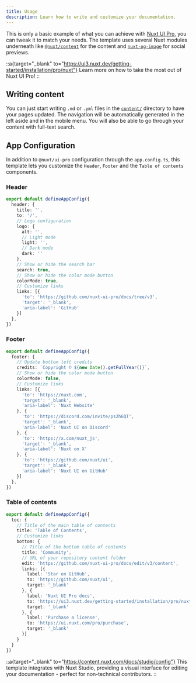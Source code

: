 ```yaml
---
title: Usage
description: Learn how to write and customize your documentation.
---
```


This is only a basic example of what you can achieve with [Nuxt UI Pro](https://ui.nuxt.com/pro/guide), you can tweak it to match your needs. The template uses several Nuxt modules underneath like [`@nuxt/content`](https://content.nuxt.com) for the content and [`nuxt-og-image`](https://nuxtseo.com/og-image/getting-started/installation) for social previews.

::a{target="_blank" to="https://ui3.nuxt.dev/getting-started/installation/pro/nuxt"}
Learn more on how to take the most out of Nuxt UI Pro!
::

## Writing content

You can just start writing `.md` or `.yml` files in the [`content/`](https://content.nuxt.com/usage/content-directory) directory to have your pages updated. The navigation will be automatically generated in the left aside and in the mobile menu. You will also be able to go through your content with full-text search.

## App Configuration

In addition to `@nuxt/ui-pro` configuration through the `app.config.ts`, this template lets you customize the `Header`, `Footer` and the `Table of contents` components.

### Header

```ts [app.config.ts]
export default defineAppConfig({
  header: {
    title: '',
    to: '/',
    // Logo configuration
    logo: {
      alt: '',
      // Light mode
      light: '',
      // Dark mode
      dark: ''
    },
    // Show or hide the search bar
    search: true,
    // Show or hide the color mode button
    colorMode: true,
    // Customize links
    links: [{
      'to': 'https://github.com/nuxt-ui-pro/docs/tree/v3',
      'target': '_blank',
      'aria-label': 'GitHub'
    }]
  },
})
```

### Footer

```ts [app.config.ts]
export default defineAppConfig({
  footer: {
    // Update bottom left credits
    credits: `Copyright © ${new Date().getFullYear()}`,
    // Show or hide the color mode button
    colorMode: false,
    // Customize links
    links: [{
      'to': 'https://nuxt.com',
      'target': '_blank',
      'aria-label': 'Nuxt Website'
    }, {
      'to': 'https://discord.com/invite/ps2h6QT',
      'target': '_blank',
      'aria-label': 'Nuxt UI on Discord'
    }, {
      'to': 'https://x.com/nuxt_js',
      'target': '_blank',
      'aria-label': 'Nuxt on X'
    }, {
      'to': 'https://github.com/nuxt/ui',
      'target': '_blank',
      'aria-label': 'Nuxt UI on GitHub'
    }]
  },
})
```

### Table of contents

```ts [app.config.ts]
export default defineAppConfig({
  toc: {
    // Title of the main table of contents
    title: 'Table of Contents',
    // Customize links
    bottom: {
      // Title of the bottom table of contents
      title: 'Community',
      // URL of your repository content folder
      edit: 'https://github.com/nuxt-ui-pro/docs/edit/v3/content',
      links: [{
        label: 'Star on GitHub',
        to: 'https://github.com/nuxt/ui',
        target: '_blank'
      }, {
        label: 'Nuxt UI Pro docs',
        to: 'https://ui3.nuxt.dev/getting-started/installation/pro/nuxt',
        target: '_blank'
      }, {
        label: 'Purchase a license',
        to: 'https://ui.nuxt.com/pro/purchase',
        target: '_blank'
      }]
    }
  }
})
```

::a{target="_blank" to="https://content.nuxt.com/docs/studio/config"}
This template integrates with Nuxt Studio, providing a visual interface for editing your documentation - perfect for non-technical contributors.
::